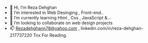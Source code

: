 - 👋 Hi, I’m Reza Dehghan
- 👀 I’m interested in Web Desinging , Front-end..
- 🌱 I’m currently learning Html , Css , JavaScript &...
- 💞️ I’m looking to collaborate on web design projects
- 📫 Rezadehghann78@yahoo.com , linkedin.com/in/reza-dehghan-217737220
     Tnx For Reading.

<!---
Reezadehghan/Reezadehghan is a ✨ special ✨ repository because its `README.md` (this file) appears on your GitHub profile.
You can click the Preview link to take a look at your changes.
--->
